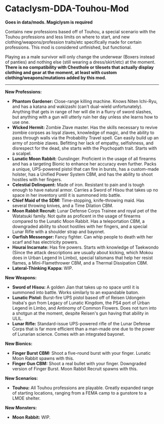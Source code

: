 # Cataclysm-DDA-Touhou-Mod
**Goes in data/mods. Magiclysm is required**

Contains new professions based off of Touhou, a special scenario with the Touhou professions and less limits on where to start, and new clothing/weapons/profession traits/etc specifically made for certain professions. This mod is considered unfinished, but functional.

Playing as a male survivor will only change the underwear (Boxers instead of panties) and nothing else (still wearing a dress/skirt/etc) at the moment. **There is no compatibility with Chesthole or tilesets that actually display clothing and gear at the moment, at least with custom clothing/weapons/mutations added by this mod.**

----------------------------------------------------------------
**New Professions:**

* **Phantom Gardener:** Close-range killing machine. Knows Niten Ichi-Ryu, and has a katana and wakizashi (can't dual-wield unfortunately). Anything that gets in range of her will die in a flurry of sword slashes, but anything with a gun will utterly ruin her day unless she learns how to use one.
* **Wicked Hermit:** Zombie Zlave master. Has the skills necessary to revive zombie corpses as loyal zlaves, knowledge of magic, and the ability to pass through walls via the Probability Travel spell. Can easily build up an army of zombie zlaves. Befitting her lack of empathy, selfishness, and disrespect for the dead, she starts with the Psychopath trait. Starts with a scalpel.
* **Lunatic Moon Rabbit:** Gunslinger. Proficient in the usage of all firearms and has a targeting Bionic to enhance her accuracy even further. Packs a unique, UPS-powered pistol that can fire in bursts, has a custom-made holster, has a Unified Power System CBM, and has the ability to shoot hostiles with her fingers.
* **Celestial Delinquent:** Made of iron. Resistant to pain and is tough enough to have natural armor. Carries a Sword of Hisou that takes up no space in her inventory until it is summoned into battle.
* **Chief Maid of the SDM:** Time-stopping, knife-throwing maid. Has several throwing knives, and a Time Dilation CBM.
* **Moon Rabbit Recruit:** Lunar Defense Corps Trainee and royal pet of the Watatsuki family. Not quite as proficent in the usage of firearms compared to the Lunatic Moon Rabbit. Has a teleportation CBM, a downgraded ability to shoot hostiles with her fingers, and a special Lunar Rifle with a shoulder strap and bayonet.
* **Oarfish Messenger:** Fancy fighter. Can whip people to death with her scarf and has electricity powers.
* **Hourai Incarnate:** Has fire powers. Starts with knowledge of Taekwondo (Since the attack descriptions are usually about kicking, which Mokou does in Urban Legend In Limbo), special talismans that help her resist flames, a Mini-Flamethrower CBM, and a Thermal Dissipation CBM. 
* **Lateral-Thinking Kappa:** WIP.

**New Weapons:**

* **Sword of Hisou:** A golden Jian that takes up no space until it is summoned into battle. Works similarly to an expandable baton.
* **Lunatic Pistol:** Burst-fire UPS pistol based off of Reisen Udongein Inaba's gun from Legacy of Lunatic Kingdom, the PS4 port of Urban Legend in Limbo, and Antinomy of Common Flowers. Does not turn into a shotgun at the moment, despite Reisen's gun having that ability in ULIL.
* **Lunar Rifle:** Standard-issue UPS-powered rifle of the Lunar Defense Corps that is far more efficient than a man-made one due to the power of Lunarian science. Comes with an integrated bayonet.

**New Bionics:**

* **Finger Burst CBM:** Shoot a five-round burst with your finger. Lunatic Moon Rabbit spawns with this.
* **Finger Gun CBM:** Shoot a real bullet with your finger. Downgraded version of Finger Burst. Moon Rabbit Recruit spawns with this.

**New Scenarios:**
* **Touhou:** All Touhou professions are playable. Greatly expanded range of starting locations, ranging from a FEMA camp to a gunstore to a LMOE shelter.

**New Monsters:**
* **Moon Rabbit:** WIP.

